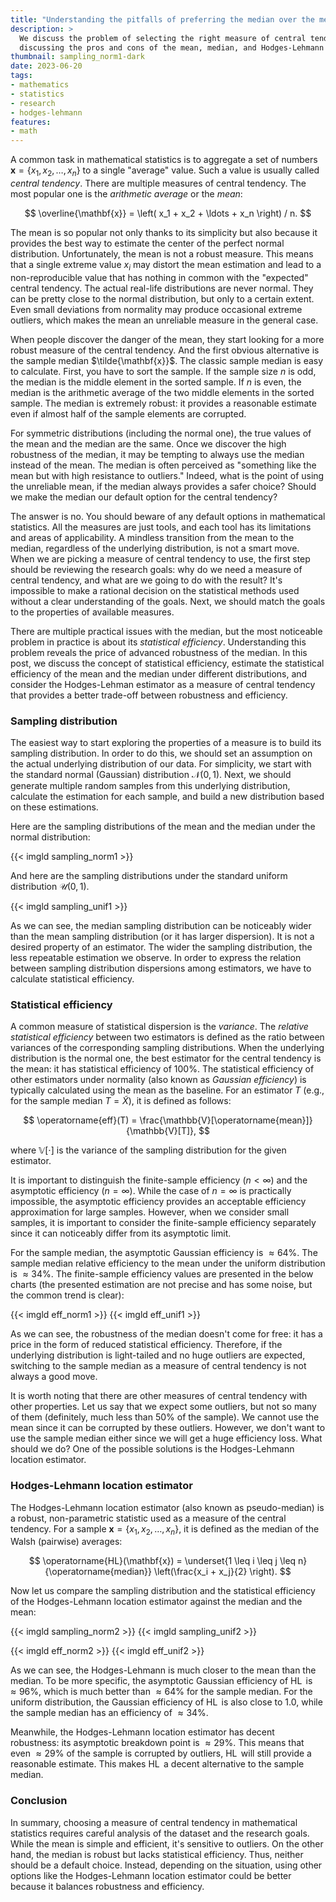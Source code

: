 ```yaml
---
title: "Understanding the pitfalls of preferring the median over the mean"
description: >
  We discuss the problem of selecting the right measure of central tendency in statistical analysis,
  discussing the pros and cons of the mean, median, and Hodges-Lehmann estimator
thumbnail: sampling_norm1-dark
date: 2023-06-20
tags:
- mathematics
- statistics
- research
- hodges-lehmann
features:
- math
---
```


A common task in mathematical statistics is to aggregate a set of numbers $\mathbf{x} = \{ x_1, x_2, \ldots, x_n \}$
  to a single "average" value.
Such a value is usually called *central tendency*.
There are multiple measures of central tendency.
The most popular one is the *arithmetic average* or the *mean*:

$$
\overline{\mathbf{x}} = \left( x_1 + x_2 + \ldots + x_n \right) / n.
$$

The mean is so popular not only thanks to its simplicity but also
  because it provides the best way to estimate the center of the perfect normal distribution.
Unfortunately, the mean is not a robust measure.
This means that a single extreme value $x_i$ may distort the mean estimation and
  lead to a non-reproducible value that has nothing in common with the "expected" central tendency.
The actual real-life distributions are never normal.
They can be pretty close to the normal distribution, but only to a certain extent.
Even small deviations from normality may produce occasional extreme outliers,
  which makes the mean an unreliable measure in the general case.

When people discover the danger of the mean, they start looking for a more robust measure of the central tendency.
And the first obvious alternative is the sample median $\tilde{\mathbf{x}}$.
The classic sample median is easy to calculate.
First, you have to sort the sample.
If the sample size $n$ is odd, the median is the middle element in the sorted sample.
If $n$ is even, the median is the arithmetic average of the two middle elements in the sorted sample.
The median is extremely robust: it provides a reasonable estimate
  even if almost half of the sample elements are corrupted.

For symmetric distributions (including the normal one), the true values of the mean and the median are the same.
Once we discover the high robustness of the median, it may be tempting to always use the median instead of the mean.
The median is often perceived as "something like the mean but with high resistance to outliers."
Indeed, what is the point of using the unreliable mean, if the median always provides a safer choice?
Should we make the median our default option for the central tendency?

The answer is no.
You should beware of any default options in mathematical statistics.
All the measures are just tools, and each tool has its limitations and areas of applicability.
A mindless transition from the mean to the median, regardless of the underlying distribution, is not a smart move.
When we are picking a measure of central tendency to use,
  the first step should be reviewing the research goals:
  why do we need a measure of central tendency, and what are we going to do with the result?
It's impossible to make a rational decision on the statistical methods used without a clear understanding of the goals.
Next, we should match the goals to the properties of available measures.

There are multiple practical issues with the median,
  but the most noticeable problem in practice is about its *statistical efficiency*.
Understanding this problem reveals the price of advanced robustness of the median.
In this post, we discuss the concept of statistical efficiency,
  estimate the statistical efficiency of the mean and the median under different distributions,
  and consider the Hodges-Lehman estimator as a measure of central tendency
  that provides a better trade-off between robustness and efficiency.

<!--more-->

### Sampling distribution

The easiest way to start exploring the properties of a measure is to build its sampling distribution.
In order to do this, we should set an assumption on the actual underlying distribution of our data.
For simplicity, we start with the standard normal (Gaussian) distribution $\mathcal{N}(0, 1)$.
Next, we should generate multiple random samples from this underlying distribution,
  calculate the estimation for each sample,
  and build a new distribution based on these estimations.

Here are the sampling distributions of the mean and the median under the normal distribution:

{{< imgld sampling_norm1 >}}

And here are the sampling distributions under the standard uniform distribution $\mathcal{U}(0, 1)$.

{{< imgld sampling_unif1 >}}

As we can see, the median sampling distribution can be noticeably wider than the mean sampling distribution
  (or it has larger dispersion).
It is not a desired property of an estimator.
The wider the sampling distribution, the less repeatable estimation we observe.
In order to express the relation between sampling distribution dispersions among estimators,
  we have to calculate statistical efficiency.

### Statistical efficiency

A common measure of statistical dispersion is the *variance*.
The *relative statistical efficiency* between two estimators is defined as the ratio
  between variances of the corresponding sampling distributions.
When the underlying distribution is the normal one,
  the best estimator for the central tendency is the mean:
  it has statistical efficiency of $100\%$.
The statistical efficiency of other estimators under normality (also known as *Gaussian efficiency*)
  is typically calculated using the mean as the baseline.
For an estimator $T$ (e.g., for the sample median $T=\tilde{X}$), it is defined as follows:

$$
\operatorname{eff}(T) = \frac{\mathbb{V}[\operatorname{mean}]}{\mathbb{V}[T]},
$$

where $\mathbb{V}[\cdot]$ is the variance of the sampling distribution for the given estimator.

It is important to distinguish the finite-sample efficiency ($n < \infty$) and the asymptotic efficiency ($n = \infty$).
While the case of $n = \infty$ is practically impossible,
  the asymptotic efficiency provides an acceptable efficiency approximation for large samples.
However, when we consider small samples, it is important to consider the finite-sample efficiency separately
  since it can noticeably differ from its asymptotic limit.

For the sample median, the asymptotic Gaussian efficiency is $\approx 64\%$.
The sample median relative efficiency to the mean under the uniform distribution is $\approx 34\%$.
The finite-sample efficiency values are presented in the below charts
  (the presented estimation are not precise and has some noise, but the common trend is clear):

{{< imgld eff_norm1 >}}
{{< imgld eff_unif1 >}}

As we can see, the robustness of the median doesn't come for free:
  it has a price in the form of reduced statistical efficiency.
Therefore, if the underlying distribution is light-tailed and no huge outliers are expected,
  switching to the sample median as a measure of central tendency is not always a good move.

It is worth noting that there are other measures of central tendency with other properties.
Let us say that we expect some outliers, but not so many of them (definitely, much less than $50\%$ of the sample).
We cannot use the mean since it can be corrupted by these outliers.
However, we don't want to use the sample median either since we will get a huge efficiency loss.
What should we do?
One of the possible solutions is the Hodges-Lehmann location estimator.

### Hodges-Lehmann location estimator

The Hodges-Lehmann location estimator (also known as pseudo-median) is a robust, non-parametric statistic
  used as a measure of the central tendency.
For a sample $\mathbf{x} = \{ x_1, x_2, \ldots, x_n \}$, it is defined as the median of the Walsh (pairwise) averages:

$$
\operatorname{HL}(\mathbf{x}) =
  \underset{1 \leq i \leq j \leq n}{\operatorname{median}} \left(\frac{x_i + x_j}{2} \right).
$$

Now let us compare the sampling distribution and the statistical efficiency of the Hodges-Lehmann location estimator
  against the median and the mean:

{{< imgld sampling_norm2 >}}
{{< imgld sampling_unif2 >}}

{{< imgld eff_norm2 >}}
{{< imgld eff_unif2 >}}

As we can see, the Hodges-Lehmann is much closer to the mean than the median.
To be more specific, the asymptotic Gaussian efficiency of $\operatorname{HL}$ is $\approx 96\%$,
  which is much better than $\approx 64\%$ for the sample median.
For the uniform distribution, the Gaussian efficiency of $\operatorname{HL}$ is also close to $1.0$,
  while the sample median has an efficiency of $\approx 34\%$.

Meanwhile, the Hodges-Lehmann location estimator has decent robustness:
  its asymptotic breakdown point is $\approx 29\%$.
This means that even $\approx 29\%$ of the sample is corrupted by outliers,
  $\operatorname{HL}$ will still provide a reasonable estimate.
This makes $\operatorname{HL}$ a decent alternative to the sample median.

### Conclusion

In summary, choosing a measure of central tendency in mathematical statistics requires
  careful analysis of the dataset and the research goals.
While the mean is simple and efficient, it's sensitive to outliers.
On the other hand, the median is robust but lacks statistical efficiency.
Thus, neither should be a default choice.
Instead, depending on the situation, using other options like the Hodges-Lehmann location estimator
  could be better because it balances robustness and efficiency.
